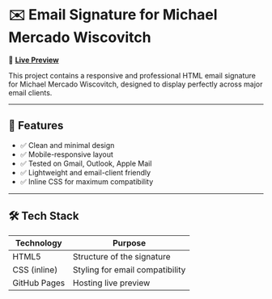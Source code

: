 # ✉️ Email Signature for Michael Mercado Wiscovitch

🔗 **[Live Preview](https://keshurgojiya.github.io/Email-Signature-for-Michael-Mercado-Wiscovitch/)**

This project contains a responsive and professional HTML email signature for Michael Mercado Wiscovitch, designed to display perfectly across major email clients.

---

## 📌 Features

- ✅ Clean and minimal design
- ✅ Mobile-responsive layout
- ✅ Tested on Gmail, Outlook, Apple Mail
- ✅ Lightweight and email-client friendly
- ✅ Inline CSS for maximum compatibility

---

## 🛠️ Tech Stack

| Technology | Purpose                         |
|------------|----------------------------------|
| HTML5      | Structure of the signature       |
| CSS (inline) | Styling for email compatibility |
| GitHub Pages | Hosting live preview            |
